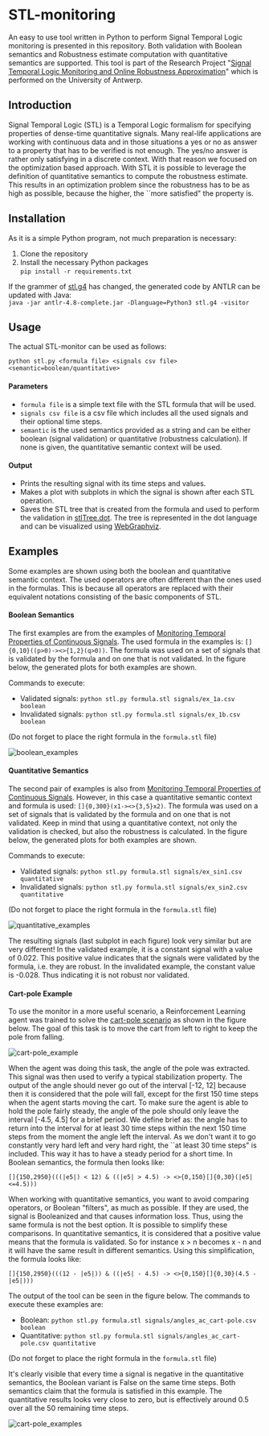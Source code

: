 # STL-monitoring

An easy to use tool written in Python to perform Signal Temporal Logic monitoring is presented in this repository. Both validation with Boolean semantics and Robustness estimate computation with quantitative semantics are supported.
This tool is part of the Research Project "[Signal Temporal Logic Monitoring and Online Robustness Approximation](Signal%20Temporal%20Logic%20Monitoring%20and%20Online%20Robustness%20Approximation.pdf)" which is performed on the University of Antwerp.

## Introduction

Signal Temporal Logic (STL) is a Temporal Logic formalism for specifying properties of dense-time quantitative signals. Many real-life applications are working with continuous data and in those situations a yes or no as answer to a property that has to be verified is not enough. The yes/no answer is rather only satisfying in a discrete context. With that reason we focused on the optimization based approach. With STL it is possible to leverage the definition of quantitative semantics to compute the robustness estimate. This results in an optimization problem since the robustness has to be as high as possible, because the higher, the ``more satisfied" the property is.

## Installation

As it is a simple Python program, not much preparation is necessary:
1. Clone the repository
2. Install the necessary Python packages  
```pip install -r requirements.txt```

If the grammer of [stl.g4](stl.g4) has changed, the generated code by ANTLR can be updated with Java:  
```java -jar antlr-4.8-complete.jar -Dlanguage=Python3 stl.g4 -visitor``` 

## Usage

The actual STL-monitor can be used as follows:  

```python stl.py <formula file> <signals csv file> <semantic=boolean/quantitative>```
  
#### Parameters

- ```formula file``` is a simple text file with the STL formula that will be used.
- ```signals csv file``` is a csv file which includes all the used signals and their optional time steps.
- ```semantic``` is the used semantics provided as a string and can be either boolean (signal validation) or quantitative (robustness calculation). If none is given, the quantitative semantic context will be used.

#### Output

- Prints the resulting signal with its time steps and values.
- Makes a plot with subplots in which the signal is shown after each STL operation.
- Saves the STL tree that is created from the formula and used to perform the validation in [stlTree.dot](stlTree.dot). The tree is represented in the dot language and can be visualized using [WebGraphviz](http://www.webgraphviz.com/).

## Examples

Some examples are shown using both the boolean and quantitative semantic context.
The used operators are often different than the ones used in the formulas. This is because all operators are replaced with their equivalent notations consisting of the basic components of STL.

#### Boolean Semantics

The first examples are from the examples of [Monitoring Temporal Properties of Continuous Signals](https://www.researchgate.net/publication/220958490_Monitoring_Temporal_Properties_of_Continuous_Signals).
The used formula in the examples is: ```[]{0,10}((p>0)-><>{1,2}(q>0))```. The formula was used on a set of signals that is validated by the formula and on one that is not validated.
In the figure below, the generated plots for both examples are shown.

Commands to execute: 
- Validated signals: ```python stl.py formula.stl signals/ex_1a.csv boolean```
- Invalidated signals: ```python stl.py formula.stl signals/ex_1b.csv boolean```

(Do not forget to place the right formula in the ```formula.stl``` file)

![boolean_examples](images/example_1.png)

#### Quantitative Semantics

The second pair of examples is also from [Monitoring Temporal Properties of Continuous Signals](https://www.researchgate.net/publication/220958490_Monitoring_Temporal_Properties_of_Continuous_Signals).
However, in this case a quantitative semantic context and formula is used: ```[]{0,300}(x1-><>{3,5}x2)```. The formula was used on a set of signals that is validated by the formula and on one that is not validated.
Keep in mind that using a quantitative context, not only the validation is checked, but also the robustness is calculated. In the figure below, the generated plots for both examples are shown.

Commands to execute: 
- Validated signals: ```python stl.py formula.stl signals/ex_sin1.csv quantitative```
- Invalidated signals: ```python stl.py formula.stl signals/ex_sin2.csv quantitative```

(Do not forget to place the right formula in the ```formula.stl``` file)

![quantitative_examples](images/example_2.png)

The resulting signals (last subplot in each figure) look very similar but are very different! In the validated example, it is a constant signal with a value of 0.022. This positive value indicates that the signals were validated by the formula, i.e. they are robust. In the invalidated example, the constant value is -0.028. Thus indicating it is not robust nor validated.

#### Cart-pole Example

To use the monitor in a more useful scenario, a Reinforcement Learning agent was trained to solve the [cart-pole scenario](https://gym.openai.com/envs/CartPole-v0/) as shown in the figure below. The goal of this task is to move the cart from left to right to keep the pole from falling.

![cart-pole_example](images/cart-pole.png)

When the agent was doing this task, the angle of the pole was extracted. This signal was then used to verify a typical stabilization property. The output of the angle should never go out of the interval [-12, 12] because then it is considered that the pole will fall, except for the first 150 time steps when the agent starts moving the cart. To make sure the agent is able to hold the pole fairly steady, the angle of the pole should only leave the interval [-4.5, 4.5] for a brief period. We define brief as: the angle has to return into the interval for at least 30 time steps within the next 150 time steps from the moment the angle left the interval. As we don't want it to go constantly very hard left and very hard right, the ``at least 30 time steps" is included. This way it has to have a steady period for a short time. In Boolean semantics, the formula then looks like:  

```[]{150,2950}(((|e5|) < 12) & ((|e5| > 4.5) -> <>{0,150}[]{0,30}(|e5|<=4.5)))``` 

When working with quantitative semantics, you want to avoid comparing operators, or Boolean "filters", as much as possible. If they are used, the signal is Booleanized and that causes information loss. Thus, using the same formula is not the best option. It is possible to simplify these comparisons. In quantitative semantics, it is considered that a positive value means that the formula is validated. So for instance x > n becomes x - n and it will have the same result in different semantics. Using this simplification, the formula looks like:

```[]{150,2950}(((12 - |e5|)) & ((|e5| - 4.5) -> <>{0,150}[]{0,30}(4.5 - |e5|)))```

The output of the tool can be seen in the figure below. The commands to execute these examples are:
- Boolean: ```python stl.py formula.stl signals/angles_ac_cart-pole.csv boolean```
- Quantitative:  ```python stl.py formula.stl signals/angles_ac_cart-pole.csv quantitative```

(Do not forget to place the right formula in the ```formula.stl``` file)

It's clearly visible that every time a signal is negative in the quantitative semantics, the Boolean variant is False on the same time steps. Both semantics claim that the formula is satisfied in this example. The quantitative results looks very close to zero, but is effectively around 0.5 over all the 50 remaining time steps.

![cart-pole_examples](images/example_3.png)
